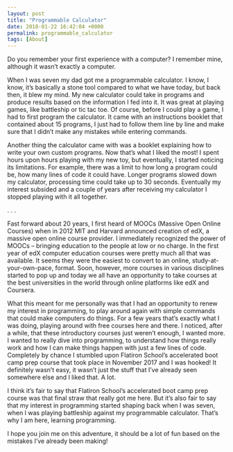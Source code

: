 ```yaml
---
layout: post
title: "Programmable Calculator"
date: 2018-01-22 16:42:04 +0000
permalink: programmable_calculator
tags: [About]
---
```


Do you remember your first experience with a computer? I remember mine, although it wasn’t exactly a computer.

When I was seven my dad got me a programmable calculator. I know, I know, it’s basically a stone tool compared to what we have today, but back then, it blew my mind. My new calculator could take in programs and produce results based on the information I fed into it. It was great at playing games, like battleship or tic tac toe. Of course, before I could play a game, I had to first program the calculator. It came with an instructions booklet that contained about 15 programs, I just had to follow them line by line and make sure that I didn’t make any mistakes while entering commands.

Another thing the calculator came with was a booklet explaining how to write your own custom programs. Now that’s what I liked the most! I spent hours upon hours playing with my new toy, but eventually, I started noticing its limitations. For example, there was a limit to how long a program could be, how many lines of code it could have. Longer programs slowed down my calculator, processing time could take up to 30 seconds. Eventually my interest subsided and a couple of years after receiving my calculator I stopped playing with it all together.

. . .

Fast forward about 20 years, I first heard of MOOCs (Massive Open Online Courses) when in 2012 MIT and Harvard announced creation of edX, a massive open online course provider. I immediately recognized the power of MOOCs – bringing education to the people at low or no charge. In the first year of edX computer education courses were pretty much all that was available. It seems they were the easiest to convert to an online, study-at-your-own-pace, format. Soon, however, more courses in various disciplines started to pop up and today we all have an opportunity to take courses at the best universities in the world through online platforms like edX and Coursera.

What this meant for me personally was that I had an opportunity to renew my interest in programming, to play around again with simple commands that could make computers do things. For a few years that’s exactly what I was doing, playing around with free courses here and there. I noticed, after a while, that these introductory courses just weren’t enough, I wanted more. I wanted to really dive into programming, to understand how things really work and how I can make things happen with just a few lines of code. Completely by chance I stumbled upon Flatiron School’s accelerated boot camp prep course that took place in November 2017 and I was hooked! It definitely wasn’t easy, it wasn’t just the stuff that I’ve already seen somewhere else and I liked that. A lot.

I think it’s fair to say that Flatiron School’s accelerated boot camp prep course was that final straw that really got me here. But it’s also fair to say that my interest in programming started shaping back when I was seven, when I was playing battleship against my programmable calculator. That’s why I am here, learning programming.

I hope you join me on this adventure, it should be a lot of fun based on the mistakes I’ve already been making!
